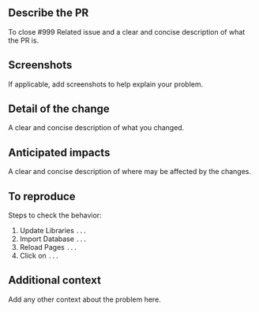 ## Describe the PR

To close #999
Related issue and a clear and concise description of what the PR is.

## Screenshots

If applicable, add screenshots to help explain your problem.

## Detail of the change

A clear and concise description of what you changed.

## Anticipated impacts

A clear and concise description of where may be affected by the changes.

## To reproduce

Steps to check the behavior:

1. Update Libraries `...`
1. Import Database `...`
1. Reload Pages `...`
1. Click on `...`

## Additional context

Add any other context about the problem here.
